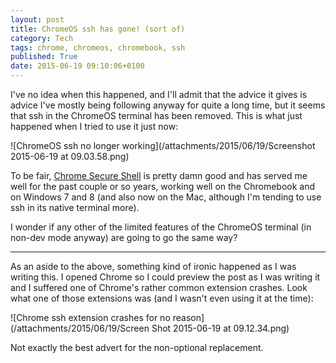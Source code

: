 ```yaml
---
layout: post
title: ChromeOS ssh has gone! (sort of)
category: Tech
tags: chrome, chromeos, chromebook, ssh
published: True
date: 2015-06-19 09:10:06+0100
---
```


I've no idea when this happened, and I'll admit that the advice it gives is
advice I've mostly being following anyway for quite a long time, but it seems
that ssh in the ChromeOS terminal has been removed. This is what just happened
when I tried to use it just now:

![ChromeOS ssh no longer working](/attachments/2015/06/19/Screenshot 2015-06-19 at 09.03.58.png)

To be fair, [Chrome Secure Shell](https://chrome.google.com/webstore/detail/secure-shell/pnhechapfaindjhompbnflcldabbghjo?hl=en)
is pretty damn good and has served me well for the past couple or so years,
working well on the Chromebook and on Windows 7 and 8 (and also now on the Mac,
although I'm tending to use ssh in its native terminal more).

I wonder if any other of the limited features of the ChromeOS terminal (in
non-dev mode anyway) are going to go the same way?

---

As an aside to the above, something kind of ironic happened as I was writing
this. I opened Chrome so I could preview the post as I was writing it and
I suffered one of Chrome's rather common extension crashes. Look what one of
those extensions was (and I wasn't even using it at the time):

![Chrome ssh extension crashes for no reason](/attachments/2015/06/19/Screen Shot 2015-06-19 at 09.12.34.png)

Not exactly the best advert for the non-optional replacement.

[//]: # (2015-06-19-chromeos-ssh-has-gone-sort-of.md ends here)
